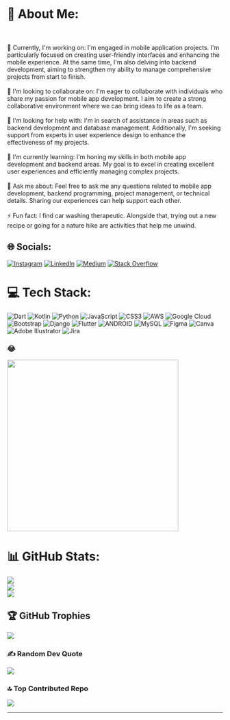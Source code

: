 # 💫 About Me:
<br><br>🔭 Currently, I'm working on: I'm engaged in mobile application projects. I'm particularly focused on creating user-friendly interfaces and enhancing the mobile experience. At the same time, I'm also delving into backend development, aiming to strengthen my ability to manage comprehensive projects from start to finish.<br><br>👯 I'm looking to collaborate on: I'm eager to collaborate with individuals who share my passion for mobile app development. I aim to create a strong collaborative environment where we can bring ideas to life as a team.<br><br>🤝 I'm looking for help with: I'm in search of assistance in areas such as backend development and database management. Additionally, I'm seeking support from experts in user experience design to enhance the effectiveness of my projects.<br><br>🌱 I'm currently learning: I'm honing my skills in both mobile app development and backend areas. My goal is to excel in creating excellent user experiences and efficiently managing complex projects.<br><br>💬 Ask me about: Feel free to ask me any questions related to mobile app development, backend programming, project management, or technical details. Sharing our experiences can help support each other.<br><br>⚡ Fun fact: I find car washing therapeutic. Alongside that, trying out a new recipe or going for a nature hike are activities that help me unwind.


## 🌐 Socials:
[![Instagram](https://img.shields.io/badge/Instagram-%23E4405F.svg?logo=Instagram&logoColor=white)](https://instagram.com/sonmerzt) [![LinkedIn](https://img.shields.io/badge/LinkedIn-%230077B5.svg?logo=linkedin&logoColor=white)](https://www.linkedin.com/in/mert-s%C3%B6nmez-83b889246/) [![Medium](https://img.shields.io/badge/Medium-12100E?logo=medium&logoColor=white)](https://medium.com/@@snmz.mert) [![Stack Overflow](https://img.shields.io/badge/-Stackoverflow-FE7A16?logo=stack-overflow&logoColor=white)](https://stackoverflow.com/users/https://stackoverflow.com/users/22313992) 

# 💻 Tech Stack:
![Dart](https://img.shields.io/badge/dart-%230175C2.svg?style=for-the-badge&logo=dart&logoColor=white) ![Kotlin](https://img.shields.io/badge/kotlin-%230095D5.svg?style=for-the-badge&logo=kotlin&logoColor=white) ![Python](https://img.shields.io/badge/python-3670A0?style=for-the-badge&logo=python&logoColor=ffdd54) ![JavaScript](https://img.shields.io/badge/javascript-%23323330.svg?style=for-the-badge&logo=javascript&logoColor=%23F7DF1E) ![CSS3](https://img.shields.io/badge/css3-%231572B6.svg?style=for-the-badge&logo=css3&logoColor=white) ![AWS](https://img.shields.io/badge/AWS-%23FF9900.svg?style=for-the-badge&logo=amazon-aws&logoColor=white) ![Google Cloud](https://img.shields.io/badge/Google%20Cloud-%234285F4.svg?style=for-the-badge&logo=google-cloud&logoColor=white) ![Bootstrap](https://img.shields.io/badge/bootstrap-%23563D7C.svg?style=for-the-badge&logo=bootstrap&logoColor=white) ![Django](https://img.shields.io/badge/django-%23092E20.svg?style=for-the-badge&logo=django&logoColor=white) ![Flutter](https://img.shields.io/badge/Flutter-%2302569B.svg?style=for-the-badge&logo=Flutter&logoColor=white) ![ANDROID](https://img.shields.io/badge/android-%2320232a.svg?style=for-the-badge&logo=android&logoColor=%a4c639) ![MySQL](https://img.shields.io/badge/mysql-%2300f.svg?style=for-the-badge&logo=mysql&logoColor=white) 	![Figma](https://img.shields.io/badge/figma-%23F24E1E.svg?style=for-the-badge&logo=figma&logoColor=white) ![Canva](https://img.shields.io/badge/Canva-%2300C4CC.svg?style=for-the-badge&logo=Canva&logoColor=white) ![Adobe Illustrator](https://img.shields.io/badge/adobeillustrator-%23FF9A00.svg?style=for-the-badge&logo=adobeillustrator&logoColor=white) ![Jira](https://img.shields.io/badge/jira-%230A0FFF.svg?style=for-the-badge&logo=jira&logoColor=white)

### 😂 
<img src='https://randommeme-five.vercel.app/' style="height: 400px;"/>

# 📊 GitHub Stats:
![](https://github-readme-stats.vercel.app/api?username=SnmzTony&theme=dark&hide_border=false&include_all_commits=false&count_private=false)<br/>
![](https://github-readme-streak-stats.herokuapp.com/?user=SnmzTony&theme=dark&hide_border=false)<br/>
![](https://github-readme-stats.vercel.app/api/top-langs/?username=SnmzTony&theme=dark&hide_border=false&include_all_commits=false&count_private=false&layout=compact)

## 🏆 GitHub Trophies
![](https://github-profile-trophy.vercel.app/?username=SnmzTony&theme=onedark&no-frame=false&no-bg=true&margin-w=4)

### ✍️ Random Dev Quote
![](https://quotes-github-readme.vercel.app/api?type=horizontal&theme=merko)

### 🔝 Top Contributed Repo
![](https://github-contributor-stats.vercel.app/api?username=SnmzTony&limit=5&theme=dark&combine_all_yearly_contributions=true)



---

